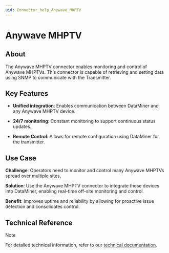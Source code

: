```yaml
---
uid: Connector_help_Anywave_MHPTV
---
```


# Anywave MHPTV

## About

The Anywave MHPTV connector enables monitoring and control of Anywave MHPTVs. This connector is capable of retrieving and setting data using SNMP to communicate with the Transmitter.

## Key Features

- **Unified integration**: Enables communication between DataMiner and any Anywave MHPTV device.

- **24/7 monitoring**: Constant monitoring to support continuous status updates.

- **Remote Control**: Allows for remote configuration using DataMiner for the transmitter.

## Use Case

**Challenge**: Operators need to monitor and control many Anywave MHPTVs spread over multiple sites.

**Solution**: Use the Anywave MHPTV connector to integrate these devices into DataMiner, enabling real-time off-site monitoring and control.

**Benefit**: Improves uptime and reliability by allowing for proactive issue detection and consolidates control.

## Technical Reference

> [!NOTE]
> For detailed technical information, refer to our [technical documentation](xref:Connector_help_Anywave_MHPTV_Technical).
